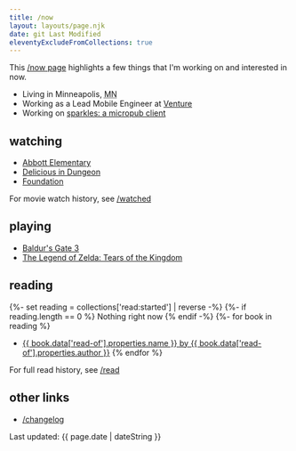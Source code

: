 ```yaml
---
title: /now
layout: layouts/page.njk
date: git Last Modified
eleventyExcludeFromCollections: true
---
```


This <a href="https://nownownow.com" target="_blank">/now page</a> highlights a few things that I'm working on and interested in now.

- Living in <span class="p-locality">Minneapolis</span>, <abbr class="p-region" title="Minnesota">MN</abbr>
- Working as a Lead Mobile Engineer at <a href="https://venture.org" target="_blank">Venture</a>
- Working on [sparkles: a micropub client](https://sparkles.sploot.com)

## watching
- [Abbott Elementary](https://www.imdb.com/title/tt14218830/)
- [Delicious in Dungeon](https://www.imdb.com/title/tt21621494/)
- [Foundation](https://www.imdb.com/title/tt0804484/)

For movie watch history, see [/watched](/watched)

## playing
- [Baldur's Gate 3](https://baldursgate3.game/)
- [The Legend of Zelda: Tears of the Kingdom](https://zelda.com/tears-of-the-kingdom/)

## reading
{%- set reading = collections['read:started'] | reverse -%}
{%- if reading.length == 0 %}
Nothing right now
{% endif -%}
{%- for book in reading %}
- <a href="{{ book.url }}">{{ book.data['read-of'].properties.name }} by {{ book.data['read-of'].properties.author }}</a>
{% endfor %}

For full read history, see [/read](/read)

## other links

- [/changelog](/changelog)

<p class="text-center">Last updated: <time class="dt-published" datetime="{{ page.date | dateISO }}">{{ page.date | dateString }}</time></p>
